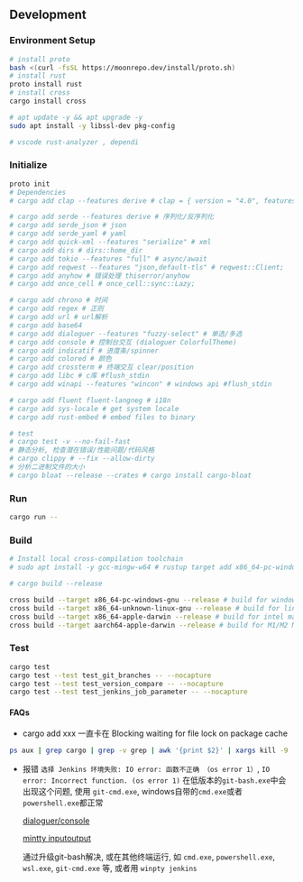## Development

### Environment Setup

```bash
# install proto
bash <(curl -fsSL https://moonrepo.dev/install/proto.sh)
# install rust
proto install rust
# install cross
cargo install cross

# apt update -y && apt upgrade -y
sudo apt install -y libssl-dev pkg-config

# vscode rust-analyzer , dependi
```

### Initialize

```bash
proto init
# Dependencies
# cargo add clap --features derive # clap = { version = "4.0", features = ["derive"] }

# cargo add serde --features derive # 序列化/反序列化
# cargo add serde_json # json
# cargo add serde_yaml # yaml
# cargo add quick-xml --features "serialize" # xml
# cargo add dirs # dirs::home_dir
# cargo add tokio --features "full" # async/await
# cargo add reqwest --features "json,default-tls" # reqwest::Client;
# cargo add anyhow # 错误处理 thiserror/anyhow
# cargo add once_cell # once_cell::sync::Lazy;

# cargo add chrono # 时间
# cargo add regex # 正则
# cargo add url # url解析
# cargo add base64
# cargo add dialoguer --features "fuzzy-select" # 单选/多选
# cargo add console # 控制台交互 (dialoguer ColorfulTheme)
# cargo add indicatif # 进度条/spinner
# cargo add colored # 颜色
# cargo add crossterm # 终端交互 clear/position
# cargo add libc # c库 #flush_stdin
# cargo add winapi --features "wincon" # windows api #flush_stdin

# cargo add fluent fluent-langneg # i18n
# cargo add sys-locale # get system locale
# cargo add rust-embed # embed files to binary

# test
# cargo test -v --no-fail-fast
# 静态分析, 检查潜在错误/性能问题/代码风格
# cargo clippy # --fix --allow-dirty
# 分析二进制文件的大小
# cargo bloat --release --crates # cargo install cargo-bloat
```

<!-- 
cargo add spinners # spinner
# cargo add rust-i18n # i18n
  # println!("Current language: {}", rust_i18n::locale().to_string());
  # println!("Available languages: {:?}", rust_i18n::available_locales!());
-->

### Run

```bash
cargo run --
```

### Build

```bash
# Install local cross-compilation toolchain
# sudo apt install -y gcc-mingw-w64 # rustup target add x86_64-pc-windows-gnu

# cargo build --release

cross build --target x86_64-pc-windows-gnu --release # build for windows
cross build --target x86_64-unknown-linux-gnu --release # build for linux
cross build --target x86_64-apple-darwin --release # build for intel mac
cross build --target aarch64-apple-darwin --release # build for M1/M2 Mac
```

### Test

```bash
cargo test
cargo test --test test_git_branches -- --nocapture
cargo test --test test_version_compare -- --nocapture
cargo test --test test_jenkins_job_parameter -- --nocapture
```

#### FAQs

- cargo add xxx 一直卡在 Blocking waiting for file lock on package cache

```sh
ps aux | grep cargo | grep -v grep | awk '{print $2}' | xargs kill -9
```

- 报错 `选择 Jenkins 环境失败: IO error: 函数不正确 （os error 1）`, `IO error: Incorrect function. (os error 1)`
  在低版本的`git-bash.exe`中会出现这个问题, 使用 `git-cmd.exe`, windows自带的`cmd.exe`或者`powershell.exe`都正常

  [dialoguer/console](https://github.com/console-rs/console/issues/35)

  [mintty inputoutput](https://github.com/mintty/mintty/wiki/Tips#inputoutput-interaction-with-alien-programs)

  通过升级git-bash解决, 或在其他终端运行, 如 `cmd.exe`, `powershell.exe`, `wsl.exe`, `git-cmd.exe` 等, 或者用 `winpty jenkins`
  
